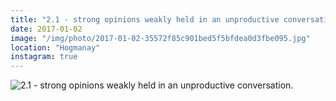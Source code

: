 ```yaml
---
title: "2.1 - strong opinions weakly held in an unproductive conversation."
date: 2017-01-02
image: "/img/photo/2017-01-02-35572f85c901bed5f5bfdea0d3fbe095.jpg"
location: "Hogmanay"
instagram: true
---
```


![2.1 - strong opinions weakly held in an unproductive conversation.](/img/photo/2017-01-02-35572f85c901bed5f5bfdea0d3fbe095.jpg)
